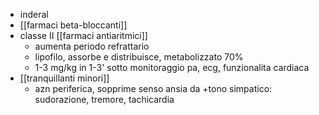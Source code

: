 - inderal
- [[farmaci beta-bloccanti]]
- classe II [[farmaci antiaritmici]]
	- aumenta periodo refrattario
	- lipofilo, assorbe e distribuisce, metabolizzato 70%
	- 1-3 mg/kg in 1-3' sotto monitoraggio pa, ecg, funzionalita cardiaca
- [[tranquillanti minori]]
	- azn periferica, sopprime senso ansia da +tono simpatico: sudorazione, tremore, tachicardia
